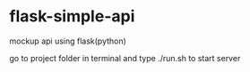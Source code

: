 # flask-simple-api
mockup api using flask(python)

go to project folder in terminal and type ./run.sh to start server
